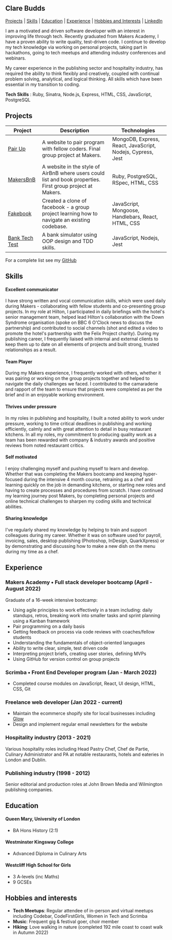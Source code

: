 ## Clare Budds

[Projects](#projects) | [Skills](#skills) | [Education](#education) | [Experience](#experience) | [Hobbies and Interests](#hobbies-and-interests) | [LinkedIn](http://www.linkedin.com/in/clare-budds) 

I am a motivated and driven software developer with an interest in improving life through tech. Recently graduated from Makers Academy, I have a proven ability to write quality, test-driven code. I continue to develop my tech knowledge via working on personal projects, taking part in hackathons, going to tech meetups and attending industry conferences and webinars. 
 
My career experience in the publishing sector and hospitality industry, has required the ability to think flexibly and creatively, coupled with continual problem solving, analytical, and logical thinking. All skills which have been essential in my transition to coding.

**Tech Skills** : Ruby, Sinatra, Node.js, Express, HTML, CSS, JavaScript, PostgreSQL

## Projects

| Project   | Description | Technologies |
|---        |---         |---           |
| [Pair Up](https://github.com/clarebudds/Pair-Up) | A website to pair program with fellow coders. Final group project at Makers. | MongoDB, Express, React, JavaScript, Nodejs, Cypress, Jest |
| [MakersBnB](https://github.com/clarebudds/makers_bnb) | A website in the style of AirBnB where users could list and book properties. First group project at Makers. | Ruby, PostgreSQL, RSpec, HTML, CSS |
| [Fakebook](https://github.com/clarebudds/the-fakebook) | Created a clone of facebook - a group project learning how to navigate an existing codebase. | JavaScript, Mongoose, Handlebars, React, HTML, CSS |
| [Bank Tech Test](https://github.com/clarebudds/bank_tech_test) | A bank simulator using OOP design and TDD skills. | JavaScript, Nodejs, Jest |


For a complete list see my [GitHub](https://github.com/clarebudds)

## Skills

#### Excellent communicator

I have strong written and vocal communication skills, which were used daily during Makers - collaborating with fellow students and co-presenting group projects. In my role at Hilton, I participated in daily briefings with the hotel's senior management team, helped lead Hilton's collaboration with the Down Syndrome organisation (spoke on BBC 6 O'Clock news to discuss the partnership) and contributed to social channels (shot and edited a video to promote the hotel's partnership with the Felix Project charity). During my publishing career, I frequently liaised with internal and external clients to keep them up to date on all elements of projects and built strong, trusted relationships as a result. 

#### Team Player

During my Makers experience, I frequently worked with others, whether it was pairing or working on the group projects together and helped to navigate the daily challenges we faced. I contributed to the camaraderie and rapport of the team to ensure that projects were completed as per the brief and in an enjoyable working environment.

#### Thrives under pressure

In my roles in publishing and hospitality, I built a noted ability to work under pressure, working to time critical deadlines in publishing and working efficiently, calmly and with great attention to detail in busy restaurant kitchens. In all my roles, my commitment to producing quality work as a team has been rewarded with company & industry awards and positive reviews from noted restaurant critics.

#### Self motivated

I enjoy challenging myself and pushing myself to learn and develop. Whether that was completing the Makers bootcamp and keeping hyper-focused during the intensive 4 month course, retraining as a chef and learning quickly on the job in demanding kitchens, or starting new roles and having to create processes and procedures from scratch. I have continued my learning journey post Makers, by completing personal projects and online technical challenges to sharpen my coding skills and technical abilities.

#### Sharing knowledge

I've regularly shared my knowledge by helping to train and support colleagues during my career. Whether it was on software used for payroll, invoicing, sales, desktop publishing (Photoshop, InDesign, QuarkXpress) or by demonstrating and discussing how to make a new dish on the menu during my time as a chef.


## Experience

### Makers Academy • Full stack developer bootcamp (April - August 2022)
Graduate of a 16-week intensive bootcamp:
* Using agile principles to work effectively in a team including:
   daily standups, retros, breaking work into smaller tasks
   and sprint planning using a Kanban framework
* Pair programming on a daily basis
*  Getting feedback on process via code reviews with coaches/fellow students 
* Understanding the fundamentals of object-oriented languages
* Ability to write clear, simple, test driven code
* Interpreting project briefs, creating user stories, defining MVPs
* Using GitHub for version control on group projects


### Scrimba • Front End Developer program (Jan - March 2022)
* Completed course modules on JavaScript, React, UI design, HTML, CSS, Git


### Freelance web developer (Jan 2022 - current)
* Maintain the ecommerce shopify site for local businesses including [Glow](https://www.glowoflondon.com)
* Design and implement regular email newsletters for the website


### Hospitality industry (2013 - 2021)
Various hospitality roles including Head Pastry Chef, Chef de Partie, Culinary Administrator and PA at notable restaurants, hotels and eateries in London and Dublin.

### Publishing industry (1998 - 2012)
Senior editorial and production roles at John Brown Media and Wilmington publishing companies.


## Education

#### Queen Mary, University of London
* BA Hons History (2:1)

#### Westminster Kingsway College
* Advanced Diploma in Culinary Arts

#### Westcliff High School for Girls
* 3 A-levels (inc Maths)
* 9 GCSEs

## Hobbies and interests
- **Tech Meetups**: Regular attendee of in-person and virtual meetups including Codebar, CodeFirstGirls, Women in Tech and Scrimba
- **Music**: Frequent gig & festival goer, choir member 
- **Hiking**: Love walking in nature (completed 192 mile coast to coast walk in Autumn 2022)
